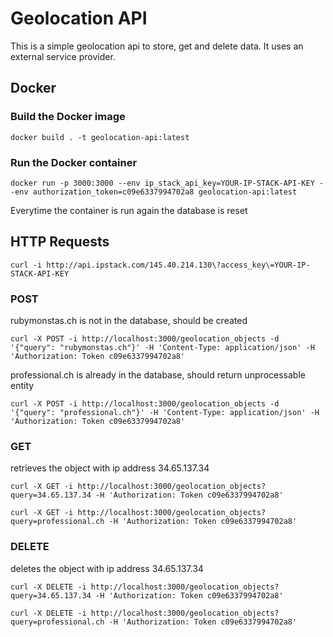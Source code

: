 # Geolocation API
This is a simple geolocation api to store, get and delete data. It uses an external service provider.

## Docker
### Build the Docker image
```
docker build . -t geolocation-api:latest
```
### Run the Docker container
```
docker run -p 3000:3000 --env ip_stack_api_key=YOUR-IP-STACK-API-KEY --env authorization_token=c09e6337994702a8 geolocation-api:latest
```
Everytime the container is run again the database is reset

## HTTP Requests
```
curl -i http://api.ipstack.com/145.40.214.130\?access_key\=YOUR-IP-STACK-API-KEY
```
### POST
rubymonstas.ch is not in the database, should be created
```
curl -X POST -i http://localhost:3000/geolocation_objects -d '{"query": "rubymonstas.ch"}' -H 'Content-Type: application/json' -H 'Authorization: Token c09e6337994702a8'
```
professional.ch is already in the database, should return unprocessable entity
```
curl -X POST -i http://localhost:3000/geolocation_objects -d '{"query": "professional.ch"}' -H 'Content-Type: application/json' -H 'Authorization: Token c09e6337994702a8'
```

### GET
retrieves the object with ip address 34.65.137.34
```
curl -X GET -i http://localhost:3000/geolocation_objects?query=34.65.137.34 -H 'Authorization: Token c09e6337994702a8'
```
```
curl -X GET -i http://localhost:3000/geolocation_objects?query=professional.ch -H 'Authorization: Token c09e6337994702a8'
```

### DELETE
deletes the object with ip address 34.65.137.34
```
curl -X DELETE -i http://localhost:3000/geolocation_objects?query=34.65.137.34 -H 'Authorization: Token c09e6337994702a8'
```
```
curl -X DELETE -i http://localhost:3000/geolocation_objects?query=professional.ch -H 'Authorization: Token c09e6337994702a8'
```